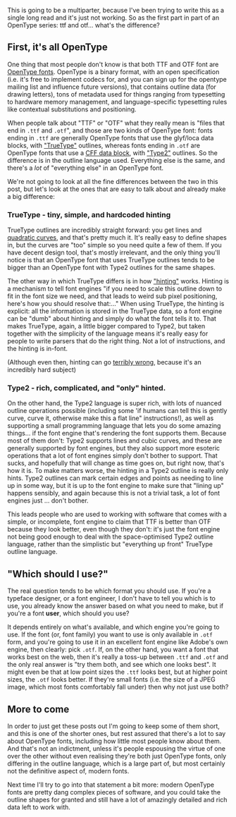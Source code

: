 This is going to be a multiparter, because I've been trying to write this as a single long read and it's just not working. So as the first part in part of an OpenType series: ttf and otf... what's the difference?

## First, it's all OpenType

One thing that most people don't know is that both TTF and OTF font are [OpenType fonts](https://www.microsoft.com/typography/otspec/). OpenType is a binary format, with an open specification (i.e. it's free to implement codecs for, and you can sign up for the opentype mailing list and influence future versions), that contains outline data (for drawing letters), tons of metadata used for things ranging from typesetting to hardware memory management, and language-specific typesetting rules like contextual substitutions and positioning. 

When people talk about "TTF" or "OTF" what they really mean is "files that end in `.ttf` and `.otf`", and those are two kinds of OpenType font: fonts ending in `.ttf` are generally OpenType fonts that use the glyf/loca data blocks, with ["TrueType"](https://www.microsoft.com/en-us/Typography/SpecificationsOverview.aspx) outlines, whereas fonts ending in `.otf` are OpenType fonts that use a [CFF data block](https://partners.adobe.com/public/developer/en/font/5176.CFF.pdf), with ["Type2"](https://partners.adobe.com/public/developer/en/font/5177.Type2.pdf) outlines. So the difference is in the outline language used. Everything else is the same, and there's a *lot* of "everything else" in an OpenType font.

We're not going to look at all the fine differences between the two in this post, but let's look at the ones that are easy to talk about and already make a big difference:

### TrueType - tiny, simple, and hardcoded hinting

TrueType outlines are incredibly straight forward: you get lines and [quadratic curves](http://pomax.github.io/bezierinfo/#introduction), and that's pretty much it. It's really easy to define shapes in, but the curves are "too" simple so you need quite a few of them. If you have decent design tool, that's mostly irrelevant, and the only thing you'll notice is that an OpenType font that uses TrueType outlines tends to be bigger than an OpenType font with Type2 outlines for the same shapes.

The other way in which TrueType differs is in how ["hinting"](https://www.typotheque.com/articles/hinting) works. Hinting is a mechanism to tell font engines "if you need to scale this outline down to fit in the font size we need, and that leads to weird sub pixel positioning, here's how you should resolve that:..." When using TrueType, the hinting is explicit: all the information is stored in the TrueType data, so a font engine can be "dumb" about hinting and simply do what the font tells it to. That makes TrueType, again, a little bigger compared to Type2, but taken together with the simplicity of the language means it's really easy for people to write parsers that do the right thing. Not a lot of instructions, and the hinting is in-font.

(Although even then, hinting can go [terribly wrong](http://www.rastertragedy.com/), because it's an incredibly hard subject)

### Type2 - rich, complicated, and "only" hinted.

On the other hand, the Type2 language is super rich, with lots of nuanced outline operations possible (including some 'if humans can tell this is gently curve, curve it, otherwise make this a flat line" instructions!), as well as supporting a small programming language that lets you do some amazing things... if the font engine that's rendering the font supports them. Because most of them don't: Type2 supports lines and cubic curves, and these are generally supported by font engines, but they also support more esoteric operations that a lot of font engines simply don't bother to support. That sucks, and hopefully that will change as time goes on, but right now, that's how it is. To make matters worse, the hinting in a Type2 outline is really only hints. Type2 outlines can mark certain edges and points as needing to line up in some way, but it is up to the font engine to make sure that "lining up" happens sensibly, and again because this is not a trivial task, a lot of font engines just ... don't bother.

This leads people who are used to working with software that comes with a simple, or incomplete, font engine to claim that TTF is better than OTF because they look better, even though they don't: it's just the font engine not being good enough to deal with the space-optimised Type2 outline language, rather than the simplistic but "everything up front" TrueType outline language.

## "Which should I use?"

The real question tends to be which format you should use. If you're  a typeface designer, or a font engineer, I don't have to tell you which is to use, you already know the answer based on what you need to make, but if you're a font **user**, which should you use? 

It depends entirely on what's available, and which engine you're going to use. If the font (or, font family) you want to use is only available in `.otf` form, and you're going to use it in an excellent font engine like Adobe's own engine, then clearly: pick `.otf`. If, on the other hand, you want a font that works best on the web, then it's really a toss-up between `.ttf` and `.otf` and the only real answer is "try them both, and see which one looks best". It might even be that at low point sizes the `.ttf` looks best, but at higher point sizes, the `.otf` looks better. If they're small fonts (i.e. the size of a JPEG image, which most fonts comfortably fall under) then why not just use both?

## More to come

In order to just get these posts out I'm going to keep some of them short, and this is one of the shorter ones, but rest assured that there's a lot to say about OpenType fonts, including how little most people know about them. And that's not an indictment, unless it's people espousing the virtue of one over the other without even realising they're both just OpenType fonts, only differing in the outline language, which is a large part of, but most certainly not the definitive aspect of, modern fonts.

Next time I'll try to go into that statement a bit more: modern OpenType fonts are pretty dang complex pieces of software, and you could take the outline shapes for granted and still have a lot of amazingly detailed and rich data left to work with.